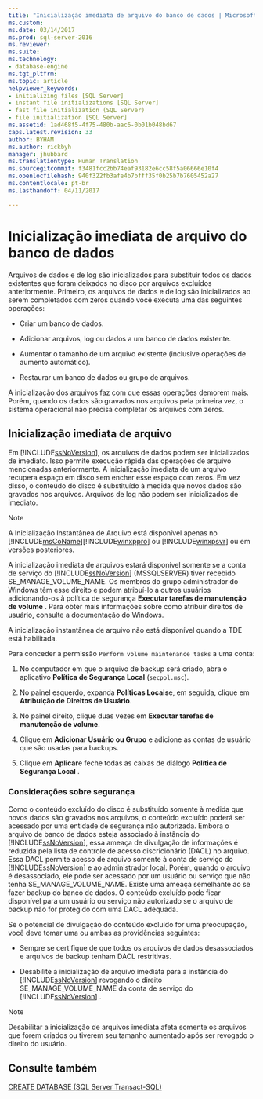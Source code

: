 ```yaml
---
title: "Inicialização imediata de arquivo do banco de dados | Microsoft Docs"
ms.custom: 
ms.date: 03/14/2017
ms.prod: sql-server-2016
ms.reviewer: 
ms.suite: 
ms.technology:
- database-engine
ms.tgt_pltfrm: 
ms.topic: article
helpviewer_keywords:
- initializing files [SQL Server]
- instant file initializations [SQL Server]
- fast file initialization (SQL Server)
- file initialization [SQL Server]
ms.assetid: 1ad468f5-4f75-480b-aac6-0b01b048bd67
caps.latest.revision: 33
author: BYHAM
ms.author: rickbyh
manager: jhubbard
ms.translationtype: Human Translation
ms.sourcegitcommit: f3481fcc2bb74eaf93182e6cc58f5a06666e10f4
ms.openlocfilehash: 940f322fb3afe4b7bfff35f0b25b7b7605452a27
ms.contentlocale: pt-br
ms.lasthandoff: 04/11/2017

---
```

# <a name="database-instant-file-initialization"></a>Inicialização imediata de arquivo do banco de dados
  Arquivos de dados e de log são inicializados para substituir todos os dados existentes que foram deixados no disco por arquivos excluídos anteriormente. Primeiro, os arquivos de dados e de log são inicializados ao serem completados com zeros quando você executa uma das seguintes operações:  
  
-   Criar um banco de dados.  
  
-   Adicionar arquivos, log ou dados a um banco de dados existente.  
  
-   Aumentar o tamanho de um arquivo existente (inclusive operações de aumento automático).  
  
-   Restaurar um banco de dados ou grupo de arquivos.  
  
 A inicialização dos arquivos faz com que essas operações demorem mais. Porém, quando os dados são gravados nos arquivos pela primeira vez, o sistema operacional não precisa completar os arquivos com zeros.  
  
## <a name="instant-file-initialization"></a>Inicialização imediata de arquivo  
 Em [!INCLUDE[ssNoVersion](../../includes/ssnoversion-md.md)], os arquivos de dados podem ser inicializados de imediato. Isso permite execução rápida das operações de arquivo mencionadas anteriormente. A inicialização imediata de um arquivo recupera espaço em disco sem encher esse espaço com zeros. Em vez disso, o conteúdo do disco é substituído à medida que novos dados são gravados nos arquivos. Arquivos de log não podem ser inicializados de imediato.  
  
> [!NOTE]  
>  A Inicialização Instantânea de Arquivo está disponível apenas no [!INCLUDE[msCoName](../../includes/msconame-md.md)][!INCLUDE[winxppro](../../includes/winxppro-md.md)] ou [!INCLUDE[winxpsvr](../../includes/winxpsvr-md.md)] ou em versões posteriores.  
  
 A inicialização imediata de arquivos estará disponível somente se a conta de serviço do [!INCLUDE[ssNoVersion](../../includes/ssnoversion-md.md)] (MSSQLSERVER) tiver recebido SE_MANAGE_VOLUME_NAME. Os membros do grupo administrador do Windows têm esse direito e podem atribuí-lo a outros usuários adicionando-os à política de segurança **Executar tarefas de manutenção de volume** . Para obter mais informações sobre como atribuir direitos de usuário, consulte a documentação do Windows.  
  
 A inicialização instantânea de arquivo não está disponível quando a TDE está habilitada.  
  
 Para conceder a permissão `Perform volume maintenance tasks` a uma conta:  
  
1.  No computador em que o arquivo de backup será criado, abra o aplicativo **Política de Segurança Local** (`secpol.msc`).  
  
2.  No painel esquerdo, expanda **Políticas Locais**e, em seguida, clique em **Atribuição de Direitos de Usuário**.  
  
3.  No painel direito, clique duas vezes em **Executar tarefas de manutenção de volume**.  
  
4.  Clique em **Adicionar Usuário ou Grupo** e adicione as contas de usuário que são usadas ​​para backups.  
  
5.  Clique em **Aplicar**e feche todas as caixas de diálogo **Política de Segurança Local** .  
  
### <a name="security-considerations"></a>Considerações sobre segurança  
 Como o conteúdo excluído do disco é substituído somente à medida que novos dados são gravados nos arquivos, o conteúdo excluído poderá ser acessado por uma entidade de segurança não autorizada. Embora o arquivo de banco de dados esteja associado à instância do [!INCLUDE[ssNoVersion](../../includes/ssnoversion-md.md)], essa ameaça de divulgação de informações é reduzida pela lista de controle de acesso discricionário (DACL) no arquivo. Essa DACL permite acesso de arquivo somente à conta de serviço do [!INCLUDE[ssNoVersion](../../includes/ssnoversion-md.md)] e ao administrador local. Porém, quando o arquivo é desassociado, ele pode ser acessado por um usuário ou serviço que não tenha SE_MANAGE_VOLUME_NAME. Existe uma ameaça semelhante ao se fazer backup do banco de dados. O conteúdo excluído pode ficar disponível para um usuário ou serviço não autorizado se o arquivo de backup não for protegido com uma DACL adequada.  
  
 Se o potencial de divulgação do conteúdo excluído for uma preocupação, você deve tomar uma ou ambas as providências seguintes:  
  
-   Sempre se certifique de que todos os arquivos de dados desassociados e arquivos de backup tenham DACL restritivas.  
  
-   Desabilite a inicialização de arquivo imediata para a instância do [!INCLUDE[ssNoVersion](../../includes/ssnoversion-md.md)] revogando o direito SE_MANAGE_VOLUME_NAME da conta de serviço do [!INCLUDE[ssNoVersion](../../includes/ssnoversion-md.md)] .  
  
> [!NOTE]  
>  Desabilitar a inicialização de arquivos imediata afeta somente os arquivos que forem criados ou tiverem seu tamanho aumentado após ser revogado o direito do usuário.  
  
## <a name="see-also"></a>Consulte também  
 [CREATE DATABASE &#40;SQL Server Transact-SQL&#41;](../../t-sql/statements/create-database-sql-server-transact-sql.md)  
  
  
